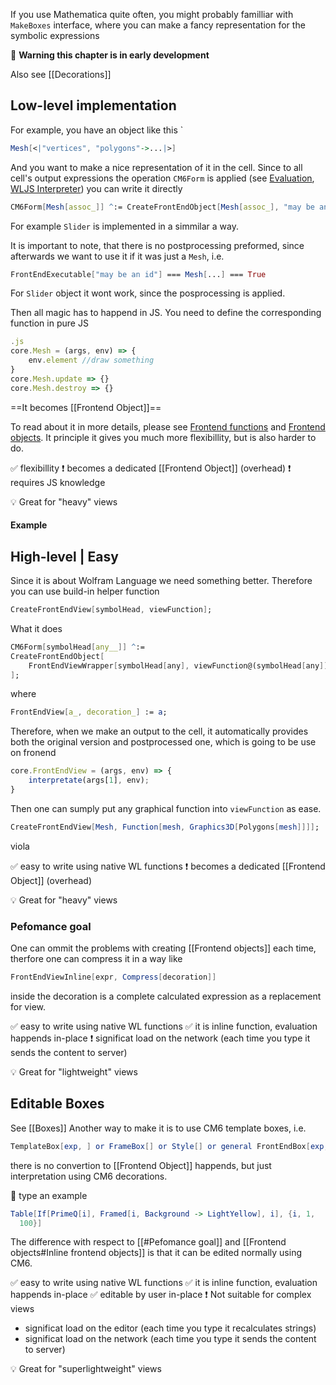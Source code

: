 If you use Mathematica quite often, you might probably familliar with `MakeBoxes` interface, where you can make a fancy representation for the symbolic expressions

🚧  **Warning this chapter is in early development** 

Also see [[Decorations]]

## Low-level implementation

For example, you have an object like this
`
```mathematica
Mesh[<|"vertices", "polygons"->...|>]
```

And you want to make a nice representation of it in the cell. Since to all cell's output expressions the operation `CM6Form` is applied (see [Evaluation](Evaluation.md), [WLJS Interpreter](WLJS%20Interpreter.md)) you can write it directly 

```mathematica
CM6Form[Mesh[assoc_]] ^:= CreateFrontEndObject[Mesh[assoc_], "may be an id"]
```
For example `Slider` is implemented in a simmilar a way.

It is important to note, that there is no postprocessing preformed, since afterwards we want to use it if it was just a `Mesh`, i.e.

```mathematica
FrontEndExecutable["may be an id"] === Mesh[...] === True
```
For `Slider` object it wont work, since the posprocessing is applied.

Then all magic has to happend in JS. You need to define the corresponding function in pure JS

```js
.js
core.Mesh = (args, env) => {
	env.element //draw something
}
core.Mesh.update => {}
core.Mesh.destroy => {}
```

==It becomes [[Frontend Object]]==

To read about it in more details, please see [Frontend functions](Frontend%20functions.md) and [Frontend objects](Frontend%20objects.md). 
It principle it gives you much more flexibillity, but is also harder to do.

✅  flexibillity
❗️  becomes a dedicated [[Frontend Object]] (overhead)
❗️  requires JS knowledge 

💡 Great for "heavy" views

#### Example





## High-level | Easy
Since it is about Wolfram Language we need something better. Therefore you can use build-in helper function

```mathematica
CreateFrontEndView[symbolHead, viewFunction];
```

What it does

```mathematica
CM6Form[symbolHead[any__]] ^:= 
CreateFrontEndObject[	
	FrontEndViewWrapper[symbolHead[any], viewFunction@(symbolHead[any])]
];
```

where

```mathematica
FrontEndView[a_, decoration_] := a;
```

Therefore, when we make an output to the cell, it automatically provides both the original version and postprocessed one, which is going to be use on fronend

```js
core.FrontEndView = (args, env) => {
	interpretate(args[1], env);
}
```

Then one can sumply put any graphical function into `viewFunction` as ease.

```mathematica
CreateFrontEndView[Mesh, Function[mesh, Graphics3D[Polygons[mesh]]]];
```

viola

✅  easy to write using native WL functions
❗️  becomes a dedicated [[Frontend Object]] (overhead)

💡 Great for "heavy" views

### Pefomance goal
One can ommit the problems with creating [[Frontend objects]] each time, therfore one can compress it in a way like

```mathematica
FrontEndViewInline[expr, Compress[decoration]]
```
inside the decoration is a complete calculated expression as a replacement for view.

✅  easy to write using native WL functions
✅  it is inline function, evaluation happends in-place
❗️  significat load on the network (each time you type it sends the content to server)

💡 Great for "lightweight" views

## Editable Boxes
See [[Boxes]]
Another way to make it is to use CM6 template boxes, i.e.
```mathematica
TemplateBox[exp, ] or FrameBox[] or Style[] or general FrontEndBox[exp, "json"]
```

there is no convertion to [[Frontend Object]] happends, but just interpretation using CM6 decorations.

🎡  type an example
```mathematica
Table[If[PrimeQ[i], Framed[i, Background -> LightYellow], i], {i, 1, 
  100}]
```

The difference with respect to [[#Pefomance goal]] and [[Frontend objects#Inline frontend objects]] is that it can be edited normally using CM6.

✅  easy to write using native WL functions
✅  it is inline function, evaluation happends in-place
✅  editable by user in-place
❗️  Not suitable for complex views
- significat load on the editor (each time you type it recalculates strings)
- significat load on the network (each time you type it sends the content to server)

💡 Great for "superlightweight" views